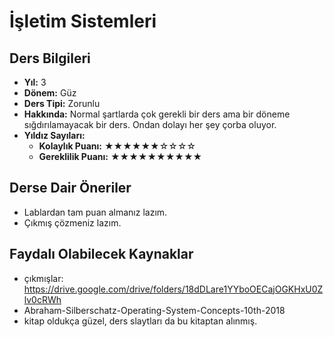 # İşletim Sistemleri

## Ders Bilgileri

- **Yıl:** 3
- **Dönem:** Güz
- **Ders Tipi:** Zorunlu
- **Hakkında:** Normal şartlarda çok gerekli bir ders ama bir döneme sığdırılamayacak bir ders. Ondan dolayı her şey çorba oluyor.
- **Yıldız Sayıları:**
  - **Kolaylık Puanı:** ★★★★★★☆☆☆☆
  - **Gereklilik Puanı:** ★★★★★★★★★★

## Derse Dair Öneriler

- Lablardan tam puan almanız lazım.
- Çıkmış çözmeniz lazım.

## Faydalı Olabilecek Kaynaklar

- çıkmışlar: https://drive.google.com/drive/folders/18dDLare1YYboOECajOGKHxU0Zlv0cRWh
- Abraham-Silberschatz-Operating-System-Concepts-10th-2018
- kitap oldukça güzel, ders slaytları da bu kitaptan alınmış.

